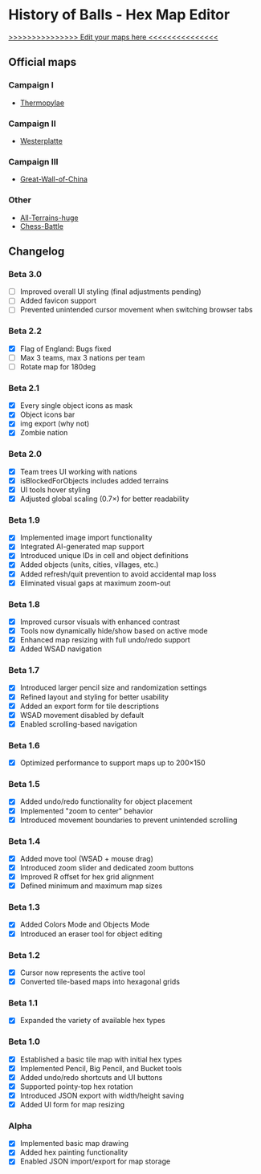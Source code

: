 # History of Balls - Hex Map Editor  
[>>>>>>>>>>>>>>> Edit your maps here <<<<<<<<<<<<<<<](https://luki20091.github.io/Hex-map-editor/)  


## Official maps
### Campaign I
- [Thermopylae](https://github.com/Luki20091/Hex-map-editor/blob/main/maps/Thermopylae.json)

### Campaign II
- [Westerplatte](https://github.com/Luki20091/Hex-map-editor/blob/main/maps/Westerplatte.json)

### Campaign III
- [Great-Wall-of-China](https://github.com/Luki20091/Hex-map-editor/blob/main/maps/Great-Wall-of-China.json)

### Other
- [All-Terrains-huge](https://github.com/Luki20091/Hex-map-editor/blob/main/maps/All-Terrains-huge.json)
- [Chess-Battle](https://github.com/Luki20091/Hex-map-editor/blob/main/maps/Chess-Battle.json)


## Changelog  

### Beta 3.0  
- [ ] Improved overall UI styling (final adjustments pending)  
- [ ] Added favicon support  
- [ ] Prevented unintended cursor movement when switching browser tabs  

### Beta 2.2
- [x] Flag of England: Bugs fixed
- [ ] Max 3 teams, max 3 nations per team
- [ ] Rotate map for 180deg
      
### Beta 2.1  
- [x] Every single object icons as mask
- [x] Object icons bar
- [x] img export (why not)
- [x] Zombie nation

### Beta 2.0  
- [x] Team trees UI working with nations
- [x] isBlockedForObjects includes added terrains
- [x] UI tools hover styling
- [x] Adjusted global scaling (0.7×) for better readability  

### Beta 1.9  
- [x] Implemented image import functionality  
- [x] Integrated AI-generated map support  
- [x] Introduced unique IDs in cell and object definitions  
- [x] Added objects (units, cities, villages, etc.)  
- [x] Added refresh/quit prevention to avoid accidental map loss  
- [x] Eliminated visual gaps at maximum zoom-out  

### Beta 1.8  
- [x] Improved cursor visuals with enhanced contrast  
- [x] Tools now dynamically hide/show based on active mode  
- [x] Enhanced map resizing with full undo/redo support  
- [x] Added WSAD navigation  

### Beta 1.7  
- [x] Introduced larger pencil size and randomization settings  
- [x] Refined layout and styling for better usability  
- [x] Added an export form for tile descriptions  
- [x] WSAD movement disabled by default  
- [x] Enabled scrolling-based navigation  

### Beta 1.6  
- [x] Optimized performance to support maps up to 200×150  

### Beta 1.5  
- [x] Added undo/redo functionality for object placement  
- [x] Implemented "zoom to center" behavior  
- [x] Introduced movement boundaries to prevent unintended scrolling  

### Beta 1.4  
- [x] Added move tool (WSAD + mouse drag)  
- [x] Introduced zoom slider and dedicated zoom buttons  
- [x] Improved R offset for hex grid alignment  
- [x] Defined minimum and maximum map sizes  

### Beta 1.3  
- [x] Added Colors Mode and Objects Mode  
- [x] Introduced an eraser tool for object editing  

### Beta 1.2  
- [x] Cursor now represents the active tool  
- [x] Converted tile-based maps into hexagonal grids  

### Beta 1.1  
- [x] Expanded the variety of available hex types  

### Beta 1.0  
- [x] Established a basic tile map with initial hex types  
- [x] Implemented Pencil, Big Pencil, and Bucket tools  
- [x] Added undo/redo shortcuts and UI buttons  
- [x] Supported pointy-top hex rotation  
- [x] Introduced JSON export with width/height saving  
- [x] Added UI form for map resizing  

### Alpha  
- [x] Implemented basic map drawing  
- [x] Added hex painting functionality  
- [x] Enabled JSON import/export for map storage  
